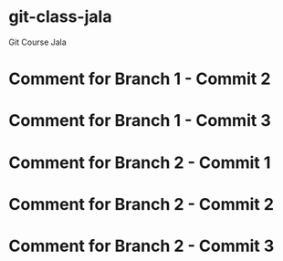 # git-class-jala
Git Course Jala
# Comment for Branch 1 - Commit 2 
# Comment for Branch 1 - Commit 3 

# Comment for Branch 2 - Commit 1
# Comment for Branch 2 - Commit 2
# Comment for Branch 2 - Commit 3